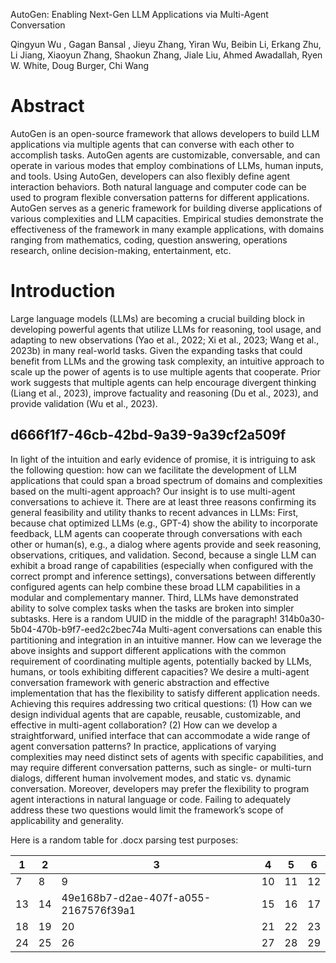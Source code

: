 

AutoGen: Enabling Next-Gen LLM Applications via Multi-Agent Conversation

Qingyun Wu , Gagan Bansal , Jieyu Zhang, Yiran Wu, Beibin Li, Erkang Zhu, Li Jiang, Xiaoyun Zhang, Shaokun Zhang, Jiale Liu, Ahmed Awadallah, Ryen W. White, Doug Burger, Chi Wang

# Abstract

AutoGen is an open-source framework that allows developers to build LLM applications via multiple agents that can converse with each other to accomplish tasks. AutoGen agents are customizable, conversable, and can operate in various modes that employ combinations of LLMs, human inputs, and tools. Using AutoGen, developers can also flexibly define agent interaction behaviors. Both natural language and computer code can be used to program flexible conversation patterns for different applications. AutoGen serves as a generic framework for building diverse applications of various complexities and LLM capacities. Empirical studies demonstrate the effectiveness of the framework in many example applications, with domains ranging from mathematics, coding, question answering, operations research, online decision-making, entertainment, etc.

# Introduction

Large language models (LLMs) are becoming a crucial building block in developing powerful agents that utilize LLMs for reasoning, tool usage, and adapting to new observations (Yao et al., 2022; Xi et al., 2023; Wang et al., 2023b) in many real-world tasks. Given the expanding tasks that could benefit from LLMs and the growing task complexity, an intuitive approach to scale up the power of agents is to use multiple agents that cooperate. Prior work suggests that multiple agents can help encourage divergent thinking (Liang et al., 2023), improve factuality and reasoning (Du et al., 2023), and provide validation (Wu et al., 2023).

## d666f1f7-46cb-42bd-9a39-9a39cf2a509f

In light of the intuition and early evidence of promise, it is intriguing to ask the following question: how can we facilitate the development of LLM applications that could span a broad spectrum of domains and complexities based on the multi-agent approach? Our insight is to use multi-agent conversations to achieve it. There are at least three reasons confirming its general feasibility and utility thanks to recent advances in LLMs: First, because chat optimized LLMs (e.g., GPT-4) show the ability to incorporate feedback, LLM agents can cooperate through conversations with each other or human(s), e.g., a dialog where agents provide and seek reasoning, observations, critiques, and validation. Second, because a single LLM can exhibit a broad range of capabilities (especially when configured with the correct prompt and inference settings), conversations between differently configured agents can help combine these broad LLM capabilities in a modular and complementary manner. Third, LLMs have demonstrated ability to solve complex tasks when the tasks are broken into simpler subtasks. Here is a random UUID in the middle of the paragraph! 314b0a30-5b04-470b-b9f7-eed2c2bec74a Multi-agent conversations can enable this partitioning and integration in an intuitive manner. How can we leverage the above insights and support different applications with the common requirement of coordinating multiple agents, potentially backed by LLMs, humans, or tools exhibiting different capacities? We desire a multi-agent conversation framework with generic abstraction and effective implementation that has the flexibility to satisfy different application needs. Achieving this requires addressing two critical questions: (1) How can we design individual agents that are capable, reusable, customizable, and effective in multi-agent collaboration? (2) How can we develop a straightforward, unified interface that can accommodate a wide range of agent conversation patterns? In practice, applications of varying complexities may need distinct sets of agents with specific capabilities, and may require different conversation patterns, such as single- or multi-turn dialogs, different human involvement modes, and static vs. dynamic conversation. Moreover, developers may prefer the flexibility to program agent interactions in natural language or code. Failing to adequately address these two questions would limit the framework’s scope of applicability and generality.

Here is a random table for .docx parsing test purposes:

| 1 | 2 | 3 | 4 | 5 | 6 |
| --- | --- | --- | --- | --- | --- |
| 7 | 8 | 9 | 10 | 11 | 12 |
| 13 | 14 | 49e168b7-d2ae-407f-a055-2167576f39a1 | 15 | 16 | 17 |
| 18 | 19 | 20 | 21 | 22 | 23 |
| 24 | 25 | 26 | 27 | 28 | 29 |

